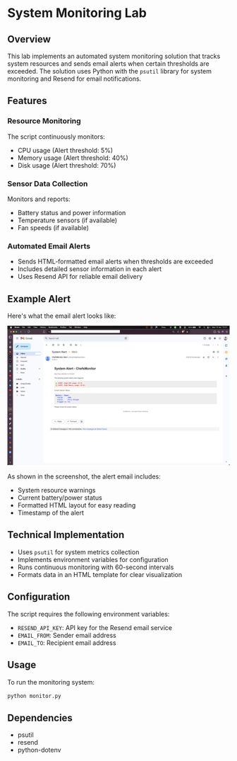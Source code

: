 # System Monitoring Lab

## Overview

This lab implements an automated system monitoring solution that tracks system resources and sends email alerts when certain thresholds are exceeded. The solution uses Python with the `psutil` library for system monitoring and Resend for email notifications.

## Features

### Resource Monitoring

The script continuously monitors:

- CPU usage (Alert threshold: 5%)
- Memory usage (Alert threshold: 40%)
- Disk usage (Alert threshold: 70%)

### Sensor Data Collection

Monitors and reports:

- Battery status and power information
- Temperature sensors (if available)
- Fan speeds (if available)

### Automated Email Alerts

- Sends HTML-formatted email alerts when thresholds are exceeded
- Includes detailed sensor information in each alert
- Uses Resend API for reliable email delivery

## Example Alert

Here's what the email alert looks like:

![Email Alert Example](sample.png)

As shown in the screenshot, the alert email includes:

- System resource warnings
- Current battery/power status
- Formatted HTML layout for easy reading
- Timestamp of the alert

## Technical Implementation

- Uses `psutil` for system metrics collection
- Implements environment variables for configuration
- Runs continuous monitoring with 60-second intervals
- Formats data in an HTML template for clear visualization

## Configuration

The script requires the following environment variables:

- `RESEND_API_KEY`: API key for the Resend email service
- `EMAIL_FROM`: Sender email address
- `EMAIL_TO`: Recipient email address

## Usage

To run the monitoring system:

```bash
python monitor.py
```

## Dependencies

- psutil
- resend
- python-dotenv
